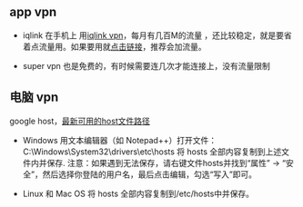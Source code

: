 ## app vpn
- iqlink
在手机上 用[iqlink vpn](http://www.iqlinkus.net/home?referral=734D21C64E790C8172325057789B16D4)，每月有几百M的流量 ，还比较稳定，就是要省着点流量用。如果要用就[点击链接](http://www.iqlinkus.net/home?referral=734D21C64E790C8172325057789B16D4)，推荐会加流量。

- super vpn
也是免费的，有时候需要连几次才能连接上，没有流量限制

## 电脑 vpn
google host，[最新可用的host文件路径](https://raw.githubusercontent.com/racaljk/hosts/master/hosts)
- Windows
用文本编辑器（如 Notepad++）打开文件：
C:\Windows\System32\drivers\etc\hosts
将 hosts 全部内容复制到上述文件内并保存.
注意：如果遇到无法保存，请右键文件hosts并找到“属性” -> “安全”，然后选择你登陆的用户名，最后点击编辑，勾选“写入”即可。

- Linux 和 Mac OS
将 hosts 全部内容复制到/etc/hosts中并保存。

